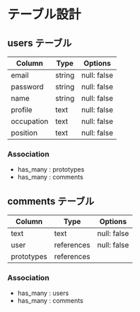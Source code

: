 # テーブル設計

## users テーブル
| Column     | Type       | Options     |
| ---------- | ---------- | ------------|
| email      | string     | null: false |
| password   | string     | null: false |
| name       | string     | null: false |
| profile    | text       | null: false |
| occupation | text       | null: false |
| position   | text       | null: false |

### Association
- has_many : prototypes
- has_many : comments

## comments テーブル
| Column     | Type       | Options     |
| ---------- | ---------- | ----------- |
| text       | text       | null: false |
| user       | references | null: false |
| prototypes | references |             |

### Association
- has_many : users
- has_many : comments

